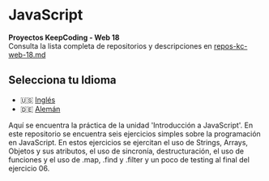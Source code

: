 # JavaScript

**Proyectos KeepCoding - Web 18**  
Consulta la lista completa de repositorios y descripciones en [repos-kc-web-18.md](https://github.com/pablo-sch/pablo-sch/blob/main/docs/repos-kc-web-18.md)

## Selecciona tu Idioma

- 🇺🇸 [Inglés](README.md)
- 🇩🇪 [Alemán](README.de.md)

Aquí se encuentra la práctica de la unidad 'Introducción a JavaScript'.
En este repositorio se encuentra seis ejercicios simples sobre la programación en JavaScript.
En estos ejercicios se ejercitan el uso de Strings, Arrays, Objetos y sus atributos,
el uso de sincronía, destructuración, el uso de funciones
y el uso de .map, .find y .filter y un poco de testing al final del ejercicio 06.
